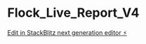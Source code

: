 # Flock_Live_Report_V4

[Edit in StackBlitz next generation editor ⚡️](https://stackblitz.com/~/github.com/HxSx79/Flock_Live_Report_V4)